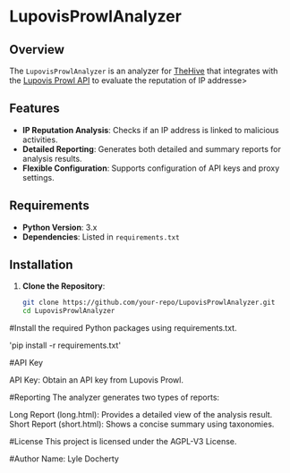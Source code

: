 # LupovisProwlAnalyzer

## Overview

The `LupovisProwlAnalyzer` is an analyzer for [TheHive](https://thehive-project.org) that integrates with the [Lupovis Prowl API](https://api.prowl.lupovis.io) to evaluate the reputation of IP addresse>

## Features

- **IP Reputation Analysis**: Checks if an IP address is linked to malicious activities.
- **Detailed Reporting**: Generates both detailed and summary reports for analysis results.
- **Flexible Configuration**: Supports configuration of API keys and proxy settings.

## Requirements

- **Python Version**: 3.x
- **Dependencies**: Listed in `requirements.txt`

## Installation

1. **Clone the Repository**:

   ```bash
   git clone https://github.com/your-repo/LupovisProwlAnalyzer.git
   cd LupovisProwlAnalyzer


#Install the required Python packages using requirements.txt.

'pip install -r requirements.txt'

#API Key

API Key: Obtain an API key from Lupovis Prowl.

#Reporting
The analyzer generates two types of reports:

Long Report (long.html): Provides a detailed view of the analysis result.
Short Report (short.html): Shows a concise summary using taxonomies.

#License
This project is licensed under the AGPL-V3 License.

#Author
Name: Lyle Docherty
